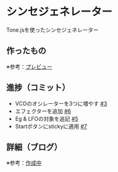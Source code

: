 # シンセジェネレーター

Tone.jsを使ったシンセジェネレーター

## 作ったもの

※参考：[プレビュー]()

## 進捗（コミット）

- VCOのオシレーターを3つに増やす [#3](https://github.com/ryo-i/synth-generator/issues/3)
- エフェクターを追加 [#6](https://github.com/ryo-i/synth-generator/issues/6)
- Eg & LFOの対象を追記 [#5](https://github.com/ryo-i/synth-generator/issues/5)
- Startボタンにstickyに適用 [#7](https://github.com/ryo-i/synth-generator/issues/7)

## 詳細（ブログ）

※参考：[作成中]()